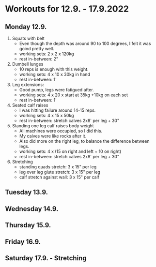 # Workouts for 12.9. - 17.9.2022

## Monday 12.9.

1. Squats with belt
   - Even though the depth was around 90 to 100 degrees, I felt it was goind pretty well.
   - working sets: 2 x 2 x 120kg
   - rest in-between: 2"
2. Dumbell lunges
   - 10 reps is enough with this weight.
   - working sets: 4 x 10 x 30kg in hand
   - rest in-between: 1'
3. Leg extensions:
   - Good pump, legs were fatigued after.
   - working sets: 4 x 20 x start at 35kg +10kg on each set
   - rest in-between: 1'
4. Seated calf raises
   - I was hitting failure around 14-15 reps.
   - working sets: 4 x 15 x 50kg
   - rest in-between: stretch calves 2x8' per leg + 30"
5. Standing one leg calf raises body weight
   - All machines were occupied, so I did this.
   - My calves were like rocks after it.
   - Also did more on the right leg, to balance the difference between legs.
   - working sets: 4 x (15 on right and left + 10 on right)
   - rest in-between: stretch calves 2x8' per leg + 30"
6. Stretching
   - standing quads stretch: 3 x 15" per leg
   - leg over leg glute stretch: 3 x 15" per leg
   - calf stretch against wall: 3 x 15" per calf

## Tuesday 13.9.

## Wednesday 14.9.

## Thursday 15.9.

## Friday 16.9.

## Saturday 17.9. - Stretching
